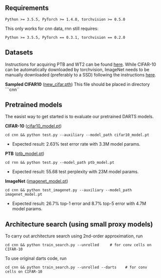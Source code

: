
## Requirements
```
Python >= 3.5.5, PyTorch >= 1.4.0, torchvision >= 0.5.0
```
This only works for cnn data, rnn still requires:
```
Python >= 3.5.5, PyTorch == 0.3.1, torchvision == 0.2.0
```


## Datasets
Instructions for acquiring PTB and WT2 can be found [here](https://github.com/salesforce/awd-lstm-lm). While CIFAR-10 can be automatically downloaded by torchvision, ImageNet needs to be manually downloaded (preferably to a SSD) following the instructions [here](https://github.com/pytorch/examples/tree/master/imagenet).

**Sampled CIFAR10** ([new_cifar.pth](https://docs.google.com/document/d/1f6EZSTxSAcVi_IQ1_vPLQB4p93By6jaN4y1vypf4Yms/edit?usp=sharing))
This file should be placed in directory ```cnn``


## Pretrained models
The easist way to get started is to evaluate our pretrained DARTS models.

**CIFAR-10** ([cifar10_model.pt](https://drive.google.com/file/d/1Y13i4zKGKgjtWBdC0HWLavjO7wvEiGOc/view?usp=sharing))
```
cd cnn && python test.py --auxiliary --model_path cifar10_model.pt
```
* Expected result: 2.63% test error rate with 3.3M model params.

**PTB** ([ptb_model.pt](https://drive.google.com/file/d/1Mt_o6fZOlG-VDF3Q5ModgnAJ9W6f_av2/view?usp=sharing))
```
cd rnn && python test.py --model_path ptb_model.pt
```
* Expected result: 55.68 test perplexity with 23M model params.

**ImageNet** ([imagenet_model.pt](https://drive.google.com/file/d/1AKr6Y_PoYj7j0Upggyzc26W0RVdg4CVX/view?usp=sharing))
```
cd cnn && python test_imagenet.py --auxiliary --model_path imagenet_model.pt
```
* Expected result: 26.7% top-1 error and 8.7% top-5 error with 4.7M model params.


## Architecture search (using small proxy models)
To carry out architecture search using 2nd-order approximation, run
```
cd cnn && python train_search.py --unrolled     # for conv cells on CIFAR-10
```
To use original darts code, run 
```
cd cnn && python train_search.py --unrolled --darts    # for conv cells on CIFAR-10
```


